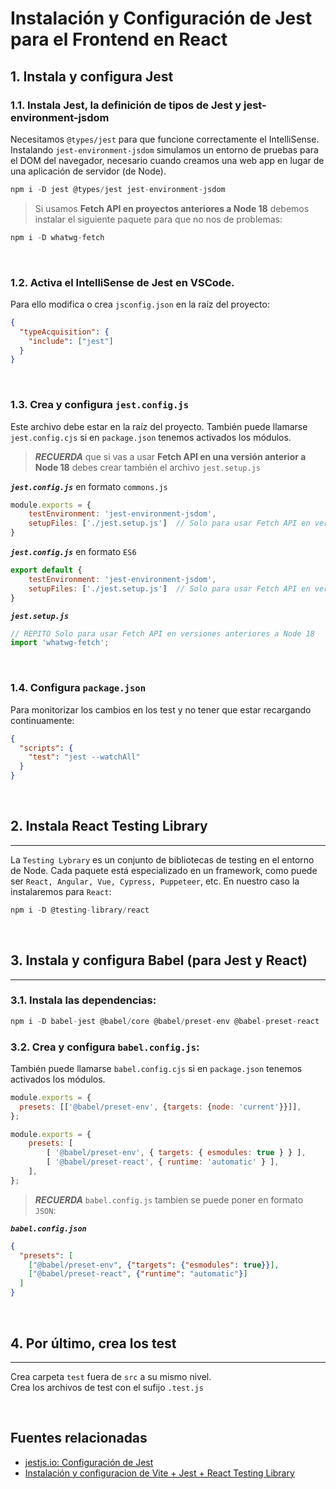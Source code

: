 # Instalación y Configuración de Jest para el Frontend en React

## 1. Instala y configura Jest

### 1.1. Instala Jest, la definición de tipos de Jest y jest-environment-jsdom
Necesitamos `@types/jest` para que funcione correctamente el IntelliSense. Instalando `jest-environment-jsdom` simulamos un entorno de pruebas para el DOM del navegador, necesario cuando creamos una web app en lugar de una aplicación de servidor (de Node).

```js
npm i -D jest @types/jest jest-environment-jsdom
```

> Si usamos __Fetch API en proyectos anteriores a Node 18__ debemos instalar el siguiente paquete para que no nos de problemas:

```js
npm i -D whatwg-fetch
```

<br>

### 1.2. Activa el IntelliSense de Jest en VSCode.
Para ello modifica o crea `jsconfig.json` en la raíz del proyecto:

```json
{	
  "typeAcquisition": {
    "include": ["jest"]
  }
}
```

<br>

### 1.3. Crea y configura `jest.config.js`
Este archivo debe estar en la raíz del proyecto. También puede llamarse `jest.config.cjs` si en `package.json` tenemos activados los módulos.

> ___RECUERDA___ que si vas a usar __Fetch API en una versión anterior a Node 18__ debes crear también el archivo `jest.setup.js`

***`jest.config.js`*** en formato `commons.js`

```js
module.exports = {
    testEnvironment: 'jest-environment-jsdom',
    setupFiles: ['./jest.setup.js']  // Solo para usar Fetch API en versiones anteriores a Node 18
}
```

***`jest.config.js`*** en formato `ES6`
```js
export default {
    testEnvironment: 'jest-environment-jsdom',
    setupFiles: ['./jest.setup.js']  // Solo para usar Fetch API en versiones anteriores a Node 18
}
```

***`jest.setup.js`***

```js
// REPITO Solo para usar Fetch API en versiones anteriores a Node 18
import 'whatwg-fetch';
```

<br>

### 1.4. Configura `package.json`
Para monitorizar los cambios en los test y no tener que estar recargando continuamente:

```json
{
  "scripts": {
    "test": "jest --watchAll"
  }
}
```

<br>

## 2. Instala React Testing Library
---
La `Testing Lybrary` es un conjunto de bibliotecas de testing en el entorno de Node. Cada paquete está especializado en un framework, como puede ser `React, Angular, Vue, Cypress, Puppeteer`, etc. En nuestro caso la instalaremos para `React`:

```js
npm i -D @testing-library/react
```

<br>

## 3. Instala y configura Babel (para Jest y React)
---

### 3.1. Instala las dependencias:

```js
npm i -D babel-jest @babel/core @babel/preset-env @babel-preset-react
```

### 3.2. Crea y configura `babel.config.js`:
También puede llamarse `babel.config.cjs` si en `package.json` tenemos activados los módulos.

[//]: # (Es una de estas dos posibilidades)

```js
module.exports = {
  presets: [['@babel/preset-env', {targets: {node: 'current'}}]],
};
```

```js
module.exports = {
    presets: [
        [ '@babel/preset-env', { targets: { esmodules: true } } ],
        [ '@babel/preset-react', { runtime: 'automatic' } ],
    ],
};
```

> ___RECUERDA___ `babel.config.js` tambien se puede poner en formato `JSON`:

***`babel.config.json`***
```json
{
  "presets": [
    ["@babel/preset-env", {"targets": {"esmodules": true}}],
    ["@babel/preset-react", {"runtime": "automatic"}]
  ]
}
```

<br>

## 4. Por último, crea los test
---

Crea carpeta `test` fuera de `src` a su mismo nivel.  
Crea los archivos de test con el sufijo `.test.js`

<br>

## Fuentes relacionadas
- [jestjs.io: Configuración de Jest](https://jestjs.io/es-ES/docs/configuration)
- [Instalación y configuracion de Vite + Jest + React Testing Library](https://gist.github.com/Klerith/ca7e57fae3c9ab92ad08baadc6c26177?permalink_comment_id=4247253)
